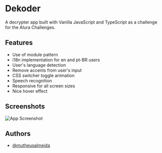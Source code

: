 # Dekoder

A decrypter app built with Vanilla JavaScript and TypeScript as a challenge for the Alura Challenges.

## Features

- Use of module pattern
- i18n implementation for en and pt-BR users
- User's language detection
- Remove accents from user's input
- CSS switcher toggle animation
- Speech recognition
- Responsive for all screen sizes
- Nice hover effect

## Screenshots

![App Screenshot](https://i.ibb.co/VwmBDvq/Recording-2023-05-17-at-00-56-18.gif)

## Authors

- [@mutheusalmeida](https://www.github.com/mutheusalmeida)
